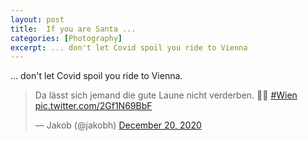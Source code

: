 ```yaml
---
layout: post
title:  If you are Santa ... 
categories: [Photography] 
excerpt: ... don't let Covid spoil you ride to Vienna
---
```

... don't let Covid spoil you ride to Vienna.

<blockquote class="twitter-tweet"><p lang="de" dir="ltr">Da lässt sich jemand die gute Laune nicht verderben. 🎅🏻 <a href="https://twitter.com/hashtag/Wien?src=hash&amp;ref_src=twsrc%5Etfw">#Wien</a> <a href="https://t.co/2Gf1N69BbF">pic.twitter.com/2Gf1N69BbF</a></p>&mdash; Jakob (@jakobh) <a href="https://twitter.com/jakobh/status/1340740050741551104?ref_src=twsrc%5Etfw">December 20, 2020</a></blockquote> <script async src="https://platform.twitter.com/widgets.js" charset="utf-8"></script>  
